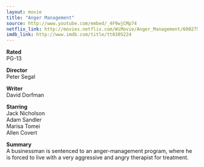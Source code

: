```yaml
---
layout: movie
title: "Anger Management"
source: http://www.youtube.com/embed/_4F9wjCMp74
netflix_link: http://movies.netflix.com/WiMovie/Anger_Management/60027583
imdb_link: http://www.imdb.com/title/tt0305224
---
```


__Rated__<br /><span class="rated ts">PG-13</span>

__Director__<br />Peter Segal

__Writer__<br />David Dorfman

__Starring__<br />Jack Nicholson<br />Adam Sandler<br />Marisa Tomei<br />Allen Covert

__Summary__<br />A businessman is sentenced to an anger-management program, where he is forced to live with a very aggressive and angry therapist for treatment.